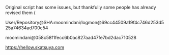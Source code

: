 Original script has some issues, but thankfully some people has already revised them ( 

User/Repository@SHA:moomindani/logmon@69cc44509a19f4c746d253d525a74634ad700c54

moomindani@058c58f1fecc6b0ac827aad47fe7bd2dac710528

https://hellow.skatsuya.com

